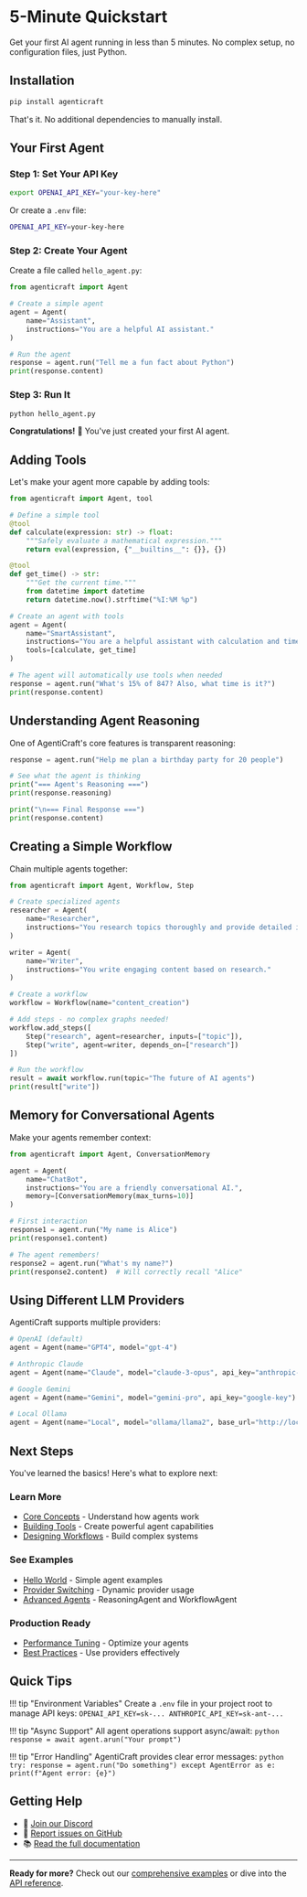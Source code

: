 # 5-Minute Quickstart

Get your first AI agent running in less than 5 minutes. No complex setup, no configuration files, just Python.

## Installation

```bash
pip install agenticraft
```

That's it. No additional dependencies to manually install.

## Your First Agent

### Step 1: Set Your API Key

```bash
export OPENAI_API_KEY="your-key-here"
```

Or create a `.env` file:
```bash
OPENAI_API_KEY=your-key-here
```

### Step 2: Create Your Agent

Create a file called `hello_agent.py`:

```python
from agenticraft import Agent

# Create a simple agent
agent = Agent(
    name="Assistant",
    instructions="You are a helpful AI assistant."
)

# Run the agent
response = agent.run("Tell me a fun fact about Python")
print(response.content)
```

### Step 3: Run It

```bash
python hello_agent.py
```

**Congratulations!** 🎉 You've just created your first AI agent.

## Adding Tools

Let's make your agent more capable by adding tools:

```python
from agenticraft import Agent, tool

# Define a simple tool
@tool
def calculate(expression: str) -> float:
    """Safely evaluate a mathematical expression."""
    return eval(expression, {"__builtins__": {}}, {})

@tool
def get_time() -> str:
    """Get the current time."""
    from datetime import datetime
    return datetime.now().strftime("%I:%M %p")

# Create an agent with tools
agent = Agent(
    name="SmartAssistant",
    instructions="You are a helpful assistant with calculation and time abilities.",
    tools=[calculate, get_time]
)

# The agent will automatically use tools when needed
response = agent.run("What's 15% of 847? Also, what time is it?")
print(response.content)
```

## Understanding Agent Reasoning

One of AgentiCraft's core features is transparent reasoning:

```python
response = agent.run("Help me plan a birthday party for 20 people")

# See what the agent is thinking
print("=== Agent's Reasoning ===")
print(response.reasoning)

print("\n=== Final Response ===")
print(response.content)
```

## Creating a Simple Workflow

Chain multiple agents together:

```python
from agenticraft import Agent, Workflow, Step

# Create specialized agents
researcher = Agent(
    name="Researcher",
    instructions="You research topics thoroughly and provide detailed information."
)

writer = Agent(
    name="Writer", 
    instructions="You write engaging content based on research."
)

# Create a workflow
workflow = Workflow(name="content_creation")

# Add steps - no complex graphs needed!
workflow.add_steps([
    Step("research", agent=researcher, inputs=["topic"]),
    Step("write", agent=writer, depends_on=["research"])
])

# Run the workflow
result = await workflow.run(topic="The future of AI agents")
print(result["write"])
```

## Memory for Conversational Agents

Make your agents remember context:

```python
from agenticraft import Agent, ConversationMemory

agent = Agent(
    name="ChatBot",
    instructions="You are a friendly conversational AI.",
    memory=[ConversationMemory(max_turns=10)]
)

# First interaction
response1 = agent.run("My name is Alice")
print(response1.content)

# The agent remembers!
response2 = agent.run("What's my name?")
print(response2.content)  # Will correctly recall "Alice"
```

## Using Different LLM Providers

AgentiCraft supports multiple providers:

```python
# OpenAI (default)
agent = Agent(name="GPT4", model="gpt-4")

# Anthropic Claude
agent = Agent(name="Claude", model="claude-3-opus", api_key="anthropic-key")

# Google Gemini
agent = Agent(name="Gemini", model="gemini-pro", api_key="google-key")

# Local Ollama
agent = Agent(name="Local", model="ollama/llama2", base_url="http://localhost:11434")
```

## Next Steps

You've learned the basics! Here's what to explore next:

### Learn More
- [Core Concepts](concepts/agents.md) - Understand how agents work
- [Building Tools](concepts/tools.md) - Create powerful agent capabilities  
- [Designing Workflows](concepts/workflows.md) - Build complex systems

### See Examples
- [Hello World](examples/hello-world.md) - Simple agent examples
- [Provider Switching](examples/provider-switching.md) - Dynamic provider usage
- [Advanced Agents](examples/advanced-agents.md) - ReasoningAgent and WorkflowAgent

### Production Ready
- [Performance Tuning](guides/performance-tuning.md) - Optimize your agents
- [Best Practices](features/provider_switching.md) - Use providers effectively

## Quick Tips

!!! tip "Environment Variables"
    Create a `.env` file in your project root to manage API keys:
    ```
    OPENAI_API_KEY=sk-...
    ANTHROPIC_API_KEY=sk-ant-...
    ```

!!! tip "Async Support"
    All agent operations support async/await:
    ```python
    response = await agent.arun("Your prompt")
    ```

!!! tip "Error Handling"
    AgentiCraft provides clear error messages:
    ```python
    try:
        response = agent.run("Do something")
    except AgentError as e:
        print(f"Agent error: {e}")
    ```

## Getting Help

- 💬 [Join our Discord](https://discord.gg/agenticraft)
- 🐛 [Report issues on GitHub](https://github.com/agenticraft/agenticraft/issues)
- 📚 [Read the full documentation](index.md)

---

**Ready for more?** Check out our [comprehensive examples](examples/index.md) or dive into the [API reference](reference/index.md).
